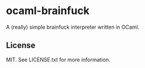ocaml-brainfuck
===============
A (really) simple brainfuck interpreter written in OCaml.

License
-------
MIT. See LICENSE.txt for more information.
